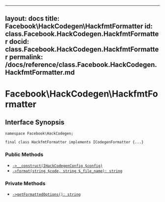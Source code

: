 
***

layout: docs
title: Facebook\\HackCodegen\\HackfmtFormatter
id: class.Facebook.HackCodegen.HackfmtFormatter
docid: class.Facebook.HackCodegen.HackfmtFormatter
permalink: /docs/reference/class.Facebook.HackCodegen.HackfmtFormatter.md
---







# Facebook\\HackCodegen\\HackfmtFormatter




## Interface Synopsis




``` Hack
namespace Facebook\HackCodegen;

final class HackfmtFormatter implements ICodegenFormatter {...}
```




### Public Methods




- [` ->__construct(IHackCodegenConfig $config) `](<class.Facebook.HackCodegen.HackfmtFormatter.__construct.md>)
- [` ->format(string $code, string $_file_name): string `](<class.Facebook.HackCodegen.HackfmtFormatter.format.md>)







### Private Methods




+ [` ->getFormattedOptions(): string `](<class.Facebook.HackCodegen.HackfmtFormatter.getFormattedOptions.md>)